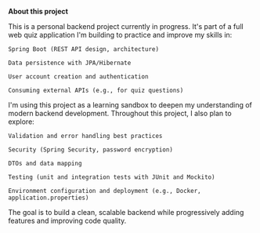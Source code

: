 **About this project**

This is a personal backend project currently in progress.
It's part of a full web quiz application I'm building to practice and improve my skills in:

    Spring Boot (REST API design, architecture)

    Data persistence with JPA/Hibernate

    User account creation and authentication

    Consuming external APIs (e.g., for quiz questions)

I'm using this project as a learning sandbox to deepen my understanding of modern backend development.
Throughout this project, I also plan to explore:

    Validation and error handling best practices

    Security (Spring Security, password encryption)

    DTOs and data mapping

    Testing (unit and integration tests with JUnit and Mockito)

    Environment configuration and deployment (e.g., Docker, application.properties)

The goal is to build a clean, scalable backend while progressively adding features and improving code quality.
